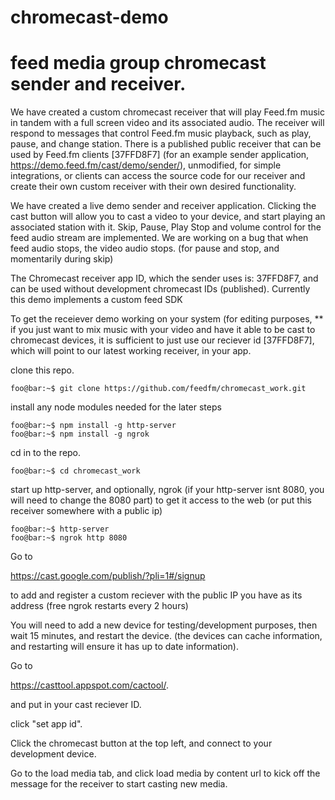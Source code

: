 # chromecast-demo

# feed media group chromecast sender and receiver.


We have created a custom chromecast receiver that will play Feed.fm music in tandem with a full screen video and its associated audio. The receiver will respond to messages that control Feed.fm music playback, such as play, pause, and change station. There is a published public receiver that can be used by Feed.fm clients [37FFD8F7] (for an example sender application, https://demo.feed.fm/cast/demo/sender/), unmodified, for simple integrations, or clients can access the source code for our receiver and create their own custom receiver with their own desired functionality.
 
We have created a live demo sender and receiver application. Clicking the cast button will allow you to cast a video to your device, and start playing an associated station with it. Skip, Pause, Play Stop and volume control for the feed audio stream are implemented.  We are working on a bug that when feed audio stops, the video audio stops. (for pause and stop, and momentarily during skip)

The Chromecast receiver app ID, which the sender uses is: 37FFD8F7, and can be used without development chromecast IDs (published).
Currently this demo implements a custom feed SDK
  
To get the receiever demo working on your system (for editing purposes, ** if you just want to mix music with your video and have it able to be cast to chromecast devices, it is sufficient to just use our reciever id [37FFD8F7], which will point to our latest working receiver, in your app.
  
  
clone this repo. 
```console
foo@bar:~$ git clone https://github.com/feedfm/chromecast_work.git
```
  
install any node modules needed for the later steps   
```console
foo@bar:~$ npm install -g http-server
foo@bar:~$ npm install -g ngrok
```
  
cd in to the repo. 
```console
foo@bar:~$ cd chromecast_work
```

start up http-server, and optionally, ngrok (if your http-server isnt 8080, you will need to change the 8080 part) to get it access to the web (or put this receiver somewhere with a public ip)

```console
foo@bar:~$ http-server
foo@bar:~$ ngrok http 8080
```
  
Go to   

https://cast.google.com/publish/?pli=1#/signup  

to add and register a custom reciever with the public IP you have as its address (free ngrok restarts every 2 hours)  

  
  
You will need to add a new device for testing/development purposes, then wait 15 minutes, and restart the device. (the devices can cache information, and restarting will ensure it has up to date information). 




Go to   

https://casttool.appspot.com/cactool/. 

and put in your cast reciever ID.  

click "set app id".  

Click the chromecast button at the top left, and connect to your development device.   

Go to the load media tab, and click load media by content url to kick off the message for the receiver to start casting new media.  
 
